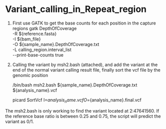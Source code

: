 # Variant_calling_in_Repeat_region

1. First use GATK to get the base counts for each position in the capture regions
    gatk DepthOfCoverage \
        -R ${reference.fasta} \
        -I ${bam_file} \
        -O ${sample_name}.DepthOfCoverage.txt \
        -L calling_region.interval_list \
        --print-base-counts true

2. Calling the variant by msh2.bash (attached), and add the variant at the end of the normal variant calling result file, finally sort the vcf file by the genomic position 
 
    /bin/bash msh2.bash ${sample_name}.DepthOfCoverage.txt ${analysis_name}.vcf

    picard SortVcf I=${analysis_name}.vcf O=${analysis_name}.final.vcf

The msh2.bash is only working to find the variant located at 2:47641560. If the reference base ratio is between 0.25 and 0.75, the script will predict the variant as 0/1. 

